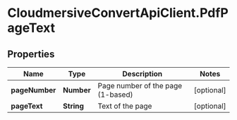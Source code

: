 # CloudmersiveConvertApiClient.PdfPageText

## Properties
Name | Type | Description | Notes
------------ | ------------- | ------------- | -------------
**pageNumber** | **Number** | Page number of the page (1-based) | [optional] 
**pageText** | **String** | Text of the page | [optional] 


